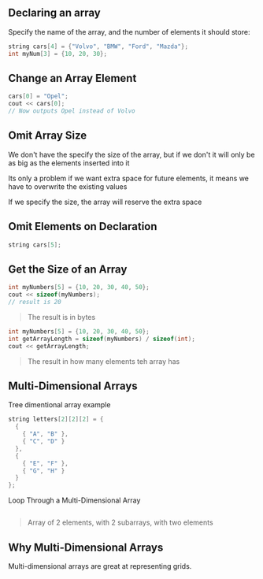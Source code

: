 ## Declaring an array

Specify the name of the array, and the number of elements it should store:
```c++
string cars[4] = {"Volvo", "BMW", "Ford", "Mazda"};
int myNum[3] = {10, 20, 30};
```

## Change an Array Element

```c++
cars[0] = "Opel";
cout << cars[0];
// Now outputs Opel instead of Volvo
```

## Omit Array Size

We don't have the specify the size of the array, but if we don't it will only be as big as the elements inserted into it

Its only a problem if we want extra space for future elements, it means we have to overwrite the existing values

If we specify the size, the array will reserve the extra space

## Omit Elements on Declaration

```c++
string cars[5];
```

## Get the Size of an Array

```c++
int myNumbers[5] = {10, 20, 30, 40, 50};
cout << sizeof(myNumbers);
// result is 20
```

> The result is in bytes

```c++
int myNumbers[5] = {10, 20, 30, 40, 50};
int getArrayLength = sizeof(myNumbers) / sizeof(int);
cout << getArrayLength;
```

> The result in how many elements teh array has

## Multi-Dimensional Arrays

Tree dimentional array example

```c++
string letters[2][2][2] = {
  {
    { "A", "B" },
    { "C", "D" }
  },
  {
    { "E", "F" },
    { "G", "H" }
  }
};
```

Loop Through a Multi-Dimensional Array

```c++

```

> Array of 2 elements, with 2 subarrays, with two elements

## Why Multi-Dimensional Arrays

Multi-dimensional arrays are great at representing grids. 